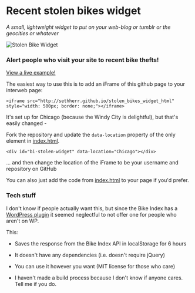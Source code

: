 # Recent stolen bikes widget

_A small, lightweight widget to put on your web-blog or tumblr or the geocities or whatever_

![Stolen Bike Widget](https://github.com/sethherr/stolen_bikes_widget_html/blob/master/screenshot.png)

### Alert people who visit your site to recent bike thefts!

[View a live example!](http://sethherr.github.io/stolen_bikes_widget_html/example)

The easiest way to use this is to add an iFrame of this github page to your interweb page:

    <iframe src="http://sethherr.github.io/stolen_bikes_widget_html" style="width: 500px; border: none;"></iframe>

It's set up for Chicago (because the Windy City is delightful), but that's easily changed -

Fork the repository and update the `data-location` property of the only element in [index.html](https://github.com/sethherr/stolen_bikes_widget_html/blob/master/index.html#L7).
    
    <div id="bi-stolen-widget" data-location="Chicago"></div>

... and then change the location of the iFrame to be your username and repository on GitHub

You can also just add the code from [index.html](https://github.com/sethherr/stolen_bikes_widget_html/blob/master/index.html) to your page if you'd prefer.


### Tech stuff

I don't know if people actually want this, but since the Bike Index has a [WordPress plugin](https://github.com/purcebr/bike-index-listings) it seemed neglectful to not offer one for people who aren't on WP.

This: 

- Saves the response from the Bike Index API in localStorage for 6 hours

- It doesn't have any dependencies (i.e. doesn't require jQuery)

- You can use it however you want (MIT license for those who care)

- I haven't made a build process because I don't know if anyone cares. Tell me if you do.